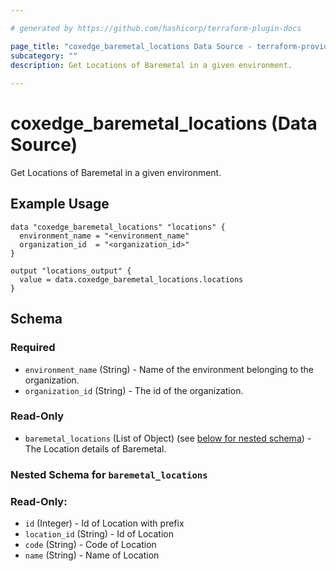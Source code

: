 ```yaml
---

# generated by https://github.com/hashicorp/terraform-plugin-docs

page_title: "coxedge_baremetal_locations Data Source - terraform-provider-coxedge"
subcategory: ""
description: Get Locations of Baremetal in a given environment.
  
---
```


# coxedge_baremetal_locations (Data Source)

Get Locations of Baremetal in a given environment.

Example Usage
---

```
data "coxedge_baremetal_locations" "locations" {
  environment_name = "<environment_name"
  organization_id  = "<organization_id>"
}

output "locations_output" {
  value = data.coxedge_baremetal_locations.locations
}
```

<!-- schema generated by tfplugindocs -->

## Schema

### Required

- `environment_name` (String) - Name of the environment belonging to the organization.
- `organization_id` (String) - The id of the organization.

### Read-Only

- `baremetal_locations` (List of Object) (see [below for nested schema](#nestedatt--baremetal_locations)) - The Location
  details of Baremetal.

<a id="nestedatt--baremetal_locations"></a>

### Nested Schema for `baremetal_locations`

### Read-Only:

- `id` (Integer) - Id of Location with prefix
- `location_id` (String) - Id of Location
- `code` (String) - Code of Location
- `name` (String) - Name of Location
